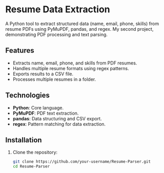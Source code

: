 # Resume Data Extraction

A Python tool to extract structured data (name, email, phone, skills) from resume PDFs using PyMuPDF, pandas, and regex. My second project, demonstrating PDF processing and text parsing.

## Features
- Extracts name, email, phone, and skills from PDF resumes.
- Handles multiple resume formats using regex patterns.
- Exports results to a CSV file.
- Processes multiple resumes in a folder.

## Technologies
- **Python**: Core language.
- **PyMuPDF**: PDF text extraction.
- **pandas**: Data structuring and CSV export.
- **regex**: Pattern matching for data extraction.

## Installation
1. Clone the repository:
   ```bash
   git clone https://github.com/your-username/Resume-Parser.git
   cd Resume-Parser
